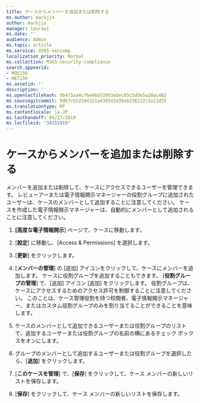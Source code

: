 ```yaml
---
title: ケースからメンバーを追加または削除する
ms.author: markjjo
author: markjjo
manager: laurawi
ms.date: ''
audience: Admin
ms.topic: article
ms.service: O365-seccomp
localization_priority: Normal
ms.collection: M365-security-compliance
search.appverid:
- MOE150
- MET150
ms.assetid: ''
description: ''
ms.openlocfilehash: db473aa4cf6e48a52693ebec85c5dde5a28ac482
ms.sourcegitcommit: 9d67cb52544321a430343d39eb336112c1a11d35
ms.translationtype: MT
ms.contentlocale: ja-JP
ms.lasthandoff: 05/17/2019
ms.locfileid: "34151919"
---
```

# <a name="add-or-remove-members-from-a-case"></a>ケースからメンバーを追加または削除する

メンバーを追加または削除して、ケースにアクセスできるユーザーを管理できます。 レビューアーまたは電子情報開示マネージャーの役割グループに追加されたユーザーは、ケースのメンバーとして追加することに注意してください。 ケースを作成した電子情報開示マネージャーは、自動的にメンバーとして追加されることに注意してください。

1. **[高度な電子情報開示**] ページで、ケースに移動します。

2. [**設定**] に移動し、[Access & Permissions] を選択します。
 
3. [**更新**] をクリックします。
 
4. [**メンバーの管理**] の [追加] アイコンをクリックして、ケースにメンバーを追加します。 ケースに役割グループを追加することもできます。 [**役割グループの管理**] で、[追加] アイコン [追加] をクリックします。 
    役割グループは、ケースにアクセスするためのアクセス許可を制御することに注意してください。 このことは、ケース管理役割を持つ校閲者、電子情報開示マネージャー、またはカスタム役割グループのみを割り当てることができることを意味します。
 
5. ケースのメンバーとして追加できるユーザーまたは役割グループのリストで、追加するユーザーまたは役割グループの名前の横にあるチェック ボックスをオンにします。

6. グループのメンバーとして追加するユーザーまたは役割グループを選択したら、[**追加**] をクリックします。

7. [**このケースを管理**] で、[**保存**] をクリックして、ケース メンバーの新しいリストを保存します。

8. [**保存**] をクリックして、ケース メンバーの新しいリストを保存します。
